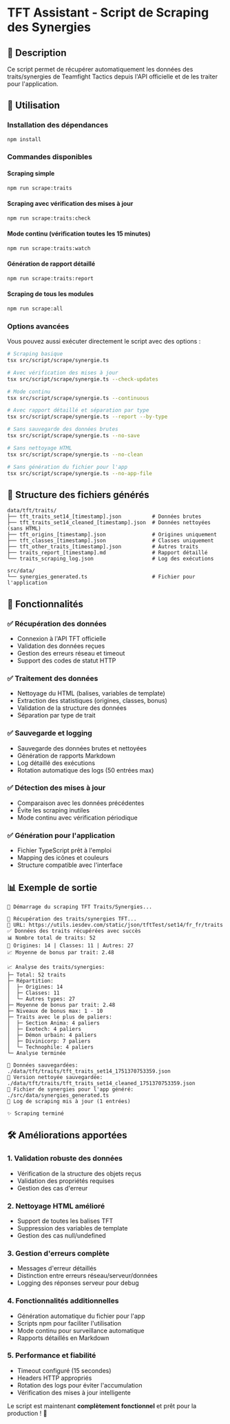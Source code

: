 # TFT Assistant - Script de Scraping des Synergies

## 🎯 Description

Ce script permet de récupérer automatiquement les données des traits/synergies de Teamfight Tactics depuis l'API officielle et de les traiter pour l'application.

## 🚀 Utilisation

### Installation des dépendances
```bash
npm install
```

### Commandes disponibles

#### Scraping simple
```bash
npm run scrape:traits
```

#### Scraping avec vérification des mises à jour
```bash
npm run scrape:traits:check
```

#### Mode continu (vérification toutes les 15 minutes)
```bash
npm run scrape:traits:watch
```

#### Génération de rapport détaillé
```bash
npm run scrape:traits:report
```

#### Scraping de tous les modules
```bash
npm run scrape:all
```

### Options avancées

Vous pouvez aussi exécuter directement le script avec des options :

```bash
# Scraping basique
tsx src/script/scrape/synergie.ts

# Avec vérification des mises à jour
tsx src/script/scrape/synergie.ts --check-updates

# Mode continu
tsx src/script/scrape/synergie.ts --continuous

# Avec rapport détaillé et séparation par type
tsx src/script/scrape/synergie.ts --report --by-type

# Sans sauvegarde des données brutes
tsx src/script/scrape/synergie.ts --no-save

# Sans nettoyage HTML
tsx src/script/scrape/synergie.ts --no-clean

# Sans génération du fichier pour l'app
tsx src/script/scrape/synergie.ts --no-app-file
```

## 📁 Structure des fichiers générés

```
data/tft/traits/
├── tft_traits_set14_[timestamp].json          # Données brutes
├── tft_traits_set14_cleaned_[timestamp].json  # Données nettoyées (sans HTML)
├── tft_origins_[timestamp].json               # Origines uniquement
├── tft_classes_[timestamp].json               # Classes uniquement
├── tft_other_traits_[timestamp].json          # Autres traits
├── traits_report_[timestamp].md               # Rapport détaillé
└── traits_scraping_log.json                   # Log des exécutions

src/data/
└── synergies_generated.ts                     # Fichier pour l'application
```

## 🔧 Fonctionnalités

### ✅ Récupération des données
- Connexion à l'API TFT officielle
- Validation des données reçues
- Gestion des erreurs réseau et timeout
- Support des codes de statut HTTP

### ✅ Traitement des données
- Nettoyage du HTML (balises, variables de template)
- Extraction des statistiques (origines, classes, bonus)
- Validation de la structure des données
- Séparation par type de trait

### ✅ Sauvegarde et logging
- Sauvegarde des données brutes et nettoyées
- Génération de rapports Markdown
- Log détaillé des exécutions
- Rotation automatique des logs (50 entrées max)

### ✅ Détection des mises à jour
- Comparaison avec les données précédentes
- Évite les scraping inutiles
- Mode continu avec vérification périodique

### ✅ Génération pour l'application
- Fichier TypeScript prêt à l'emploi
- Mapping des icônes et couleurs
- Structure compatible avec l'interface

## 📊 Exemple de sortie

```
🚀 Démarrage du scraping TFT Traits/Synergies...

🔄 Récupération des traits/synergies TFT...
📡 URL: https://utils.iesdev.com/static/json/tftTest/set14/fr_fr/traits
✅ Données des traits récupérées avec succès
📊 Nombre total de traits: 52
🎯 Origines: 14 | Classes: 11 | Autres: 27
📈 Moyenne de bonus par trait: 2.48

📈 Analyse des traits/synergies:
├─ Total: 52 traits
├─ Répartition:
│  ├─ Origines: 14
│  ├─ Classes: 11
│  └─ Autres types: 27
├─ Moyenne de bonus par trait: 2.48
├─ Niveaux de bonus max: 1 - 10
├─ Traits avec le plus de paliers:
│  ├─ Section Anima: 4 paliers
│  ├─ Exotech: 4 paliers
│  ├─ Démon urbain: 4 paliers
│  ├─ Divinicorp: 7 paliers
│  └─ Technophile: 4 paliers
└─ Analyse terminée

💾 Données sauvegardées: ./data/tft/traits/tft_traits_set14_1751370753359.json
🧹 Version nettoyée sauvegardée: ./data/tft/traits/tft_traits_set14_cleaned_1751370753359.json
🎯 Fichier de synergies pour l'app généré: ./src/data/synergies_generated.ts
📝 Log de scraping mis à jour (1 entrées)

✨ Scraping terminé
```

## 🛠️ Améliorations apportées

### 1. **Validation robuste des données**
- Vérification de la structure des objets reçus
- Validation des propriétés requises
- Gestion des cas d'erreur

### 2. **Nettoyage HTML amélioré**
- Support de toutes les balises TFT
- Suppression des variables de template
- Gestion des cas null/undefined

### 3. **Gestion d'erreurs complète**
- Messages d'erreur détaillés
- Distinction entre erreurs réseau/serveur/données
- Logging des réponses serveur pour debug

### 4. **Fonctionnalités additionnelles**
- Génération automatique du fichier pour l'app
- Scripts npm pour faciliter l'utilisation
- Mode continu pour surveillance automatique
- Rapports détaillés en Markdown

### 5. **Performance et fiabilité**
- Timeout configuré (15 secondes)
- Headers HTTP appropriés
- Rotation des logs pour éviter l'accumulation
- Vérification des mises à jour intelligente

Le script est maintenant **complètement fonctionnel** et prêt pour la production ! 🚀